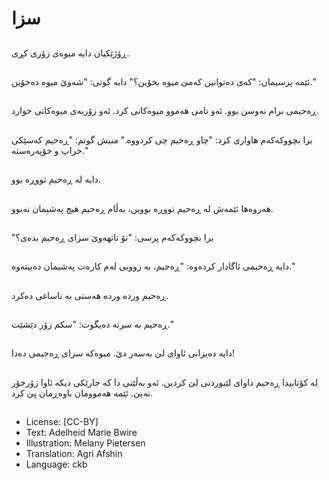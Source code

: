 # سزا

##
ڕۆژێكیان دایە میوەی زۆری كڕی.

##
ئێمە پرسیمان: "كەی دەتوانین كەمێ میوە بخۆین؟" دایە گوتی: "شەوێ میوە دەخۆین."

##
ڕەحیمی برام نەوسن بوو. ئەو تامی هەموو میوەكانی كرد. ئەو زۆربەی میوەكانی خوارد.

##
برا بچووكەكەم هاواری كرد: "چاو ڕەحیم چی كردووە." منیش گوتم: "ڕەحیم كەسێكی خراپ و خۆپەرەستە."

##
دایە لە ڕەحیم تووڕە بوو.

##
هەروەها ئێمەش لە ڕەحیم تووڕە بووین، بەڵام ڕەحیم هیچ پەشیمان نەبوو.

##
"برا بچووكەكەم پرسی: "تۆ ناتهەوێ سزای ڕەحیم بدەی؟

##
دایە ڕەحیمی ئاگادار كردەوە: "ڕەحیم، بە زوویی لەم كارەت پەشیمان دەبیتەوە."

##
ڕەحیم وردە وردە هەستی بە ناساغی دەكرد.

##
ڕەحیم بە سرتە دەیگوت: "سكم زۆر دێشێت."

##
دایە دەیزانی ئاوای لێ بەسەر دێ. میوەكە سزای ڕەحیمی دەدا!

##
لە كۆتاییدا ڕەحیم داوای لێبوردنی لێ كردین. ئەو بەڵێنی دا كە جارێكی دیكە ئاوا زۆرخۆر نەبێ. ئێمە هەموومان باوەڕمان پێ كرد.

##
* License: [CC-BY]
* Text: Adelheid Marie Bwire
* Illustration: Melany Pietersen
* Translation: Agri Afshin
* Language: ckb

